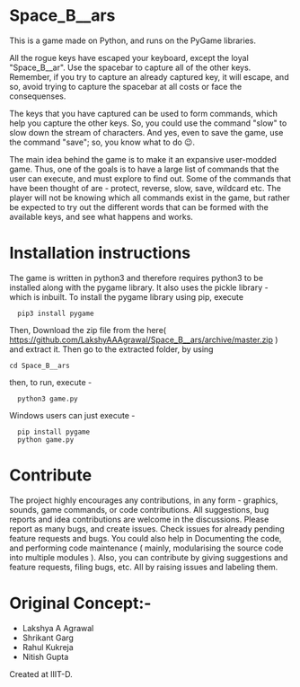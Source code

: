 # Space_B__ars
This is a game made on Python, and runs on the PyGame libraries. 

All the rogue keys have escaped your keyboard, except the loyal "Space_B__ar".
Use the spacebar to capture all of the other keys. Remember, if you try to capture an already captured key, it will escape, and so, avoid trying to capture the spacebar at all costs or face the consequenses.

The keys that you have captured can be used to form commands, which help you capture the other keys. So, you could use the command "slow" to slow down the stream of characters. And yes, even to save the game, use the command "save"; so, you know what to do 😉.

The main idea behind the game is to make it an expansive user-modded game. Thus, one of the goals is to have a large list of commands that the user can execute, and must explore to find out.
Some of the commands that have been thought of are - protect, reverse, slow, save, wildcard etc.
The player will not be knowing which all commands exist in the game, but rather be expected to try out the different words that can be formed with the available keys, and see what happens and works.

# Installation instructions
The game is written in python3 and therefore requires python3 to be installed along with the pygame library. It also uses the pickle library - which is inbuilt.
To install the pygame library using pip, execute
```
  pip3 install pygame
```
Then, Download the zip file from the here( https://github.com/LakshyAAAgrawal/Space_B__ars/archive/master.zip ) and extract it. Then go to the extracted folder, by using 
```
cd Space_B__ars
```
then, to run, execute -
```
  python3 game.py
```

Windows users can just execute -
```  
  pip install pygame
  python game.py
```
# Contribute
The project highly encourages any contributions, in any form - graphics, sounds, game commands, or code contributions. All suggestions, bug reports and idea contributions are welcome in the discussions. Please report as many bugs, and create issues. Check issues for already pending feature requests and bugs.
You could also help in Documenting the code, and performing code maintenance ( mainly, modularising the source code into multiple modules ).
Also, you can contribute by giving suggestions and feature requests, filing bugs, etc. All by raising issues and labeling them.

# Original Concept:-
* Lakshya A Agrawal
* Shrikant Garg
* Rahul Kukreja
* Nitish Gupta

Created at IIIT-D.
